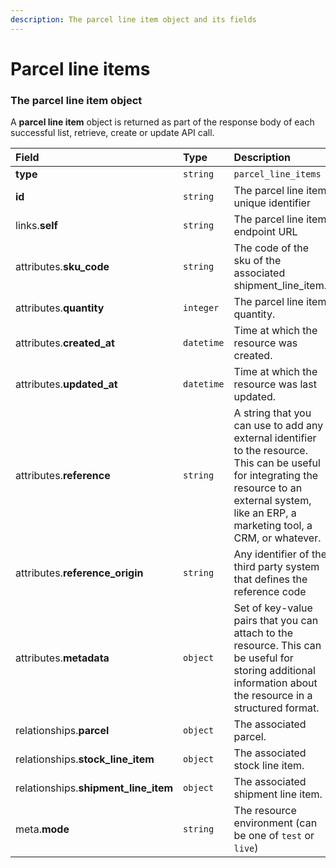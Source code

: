 ```yaml
---
description: The parcel line item object and its fields
---
```


# Parcel line items



### The parcel line item object

A **parcel line item** object is returned as part of the response body of each successful list, retrieve, create or update API call.

| Field | Type | Description |
| :--- | :--- | :--- |
| **type** | `string` | `parcel_line_items` |
| **id** | `string` | The parcel line item unique identifier |
| links.**self** | `string` | The parcel line item endpoint URL |
| attributes.**sku_code** | `string` | The code of the sku of the associated shipment_line_item. |
| attributes.**quantity** | `integer` | The parcel line item quantity. |
| attributes.**created_at** | `datetime` | Time at which the resource was created. |
| attributes.**updated_at** | `datetime` | Time at which the resource was last updated. |
| attributes.**reference** | `string` | A string that you can use to add any external identifier to the resource. This can be useful for integrating the resource to an external system, like an ERP, a marketing tool, a CRM, or whatever. |
| attributes.**reference_origin** | `string` | Any identifier of the third party system that defines the reference code |
| attributes.**metadata** | `object` | Set of key-value pairs that you can attach to the resource. This can be useful for storing additional information about the resource in a structured format. |
| relationships.**parcel** | `object` | The associated parcel. |
| relationships.**stock_line_item** | `object` | The associated stock line item. |
| relationships.**shipment_line_item** | `object` | The associated shipment line item. |
| meta.**mode** | `string` | The resource environment \(can be one of `test` or `live`\) |

